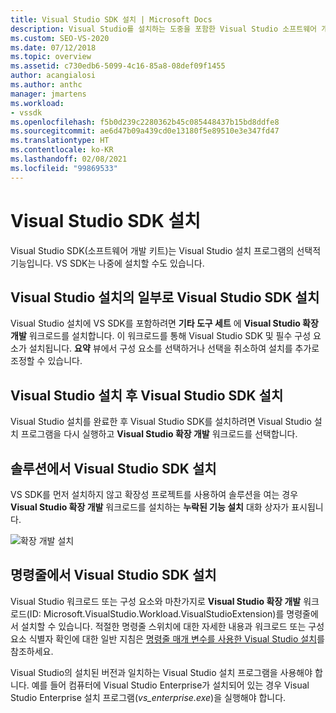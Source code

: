 ```yaml
---
title: Visual Studio SDK 설치 | Microsoft Docs
description: Visual Studio를 설치하는 도중을 포함한 Visual Studio 소프트웨어 개발 키트를 설치하는 옵션에 대해 알아봅니다.
ms.custom: SEO-VS-2020
ms.date: 07/12/2018
ms.topic: overview
ms.assetid: c730edb6-5099-4c16-85a8-08def09f1455
author: acangialosi
ms.author: anthc
manager: jmartens
ms.workload:
- vssdk
ms.openlocfilehash: f5b0d239c2280362b45c085448437b15bd8ddfe8
ms.sourcegitcommit: ae6d47b09a439cd0e13180f5e89510e3e347fd47
ms.translationtype: HT
ms.contentlocale: ko-KR
ms.lasthandoff: 02/08/2021
ms.locfileid: "99869533"
---
```

# <a name="install-the-visual-studio-sdk"></a>Visual Studio SDK 설치

Visual Studio SDK(소프트웨어 개발 키트)는 Visual Studio 설치 프로그램의 선택적 기능입니다. VS SDK는 나중에 설치할 수도 있습니다.

## <a name="install-the-visual-studio-sdk-as-part-of-a-visual-studio-installation"></a>Visual Studio 설치의 일부로 Visual Studio SDK 설치

Visual Studio 설치에 VS SDK를 포함하려면 **기타 도구 세트** 에 **Visual Studio 확장 개발** 워크로드를 설치합니다. 이 워크로드를 통해 Visual Studio SDK 및 필수 구성 요소가 설치됩니다. **요약** 뷰에서 구성 요소를 선택하거나 선택을 취소하여 설치를 추가로 조정할 수 있습니다.

## <a name="install-the-visual-studio-sdk-after-installing-visual-studio"></a>Visual Studio 설치 후 Visual Studio SDK 설치

Visual Studio 설치를 완료한 후 Visual Studio SDK를 설치하려면 Visual Studio 설치 프로그램을 다시 실행하고 **Visual Studio 확장 개발** 워크로드를 선택합니다.

## <a name="install-the-visual-studio-sdk-from-a-solution"></a>솔루션에서 Visual Studio SDK 설치

VS SDK를 먼저 설치하지 않고 확장성 프로젝트를 사용하여 솔루션을 여는 경우 **Visual Studio 확장 개발** 워크로드를 설치하는 **누락된 기능 설치** 대화 상자가 표시됩니다.

![확장 개발 설치](../extensibility/media/install-extension-development.png "확장 개발 설치")

## <a name="install-the-visual-studio-sdk-from-the-command-line"></a>명령줄에서 Visual Studio SDK 설치

Visual Studio 워크로드 또는 구성 요소와 마찬가지로 **Visual Studio 확장 개발** 워크로드(ID: Microsoft.VisualStudio.Workload.VisualStudioExtension)를 명령줄에서 설치할 수 있습니다. 적절한 명령줄 스위치에 대한 자세한 내용과 워크로드 또는 구성 요소 식별자 확인에 대한 일반 지침은 [명령줄 매개 변수를 사용한 Visual Studio 설치](../install/use-command-line-parameters-to-install-visual-studio.md)를 참조하세요.

Visual Studio의 설치된 버전과 일치하는 Visual Studio 설치 프로그램을 사용해야 합니다. 예를 들어 컴퓨터에 Visual Studio Enterprise가 설치되어 있는 경우 Visual Studio Enterprise 설치 프로그램(*vs_enterprise.exe*)을 실행해야 합니다.
